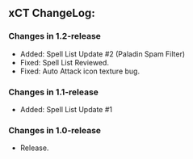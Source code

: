 ## xCT ChangeLog:

### Changes in 1.2-release

 - Added: Spell List Update #2 (Paladin Spam Filter)
 - Fixed: Spell List Reviewed.
 - Fixed: Auto Attack icon texture bug.

### Changes in 1.1-release

 - Added: Spell List Update #1

### Changes in 1.0-release

 - Release.